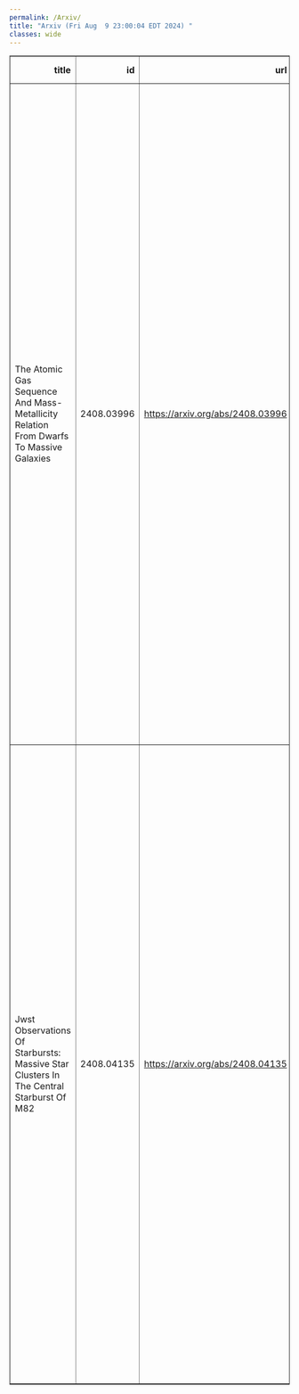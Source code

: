 ```yaml
---
permalink: /Arxiv/
title: "Arxiv (Fri Aug  9 23:00:04 EDT 2024) "
classes: wide
---
```

<table border="1" class="dataframe">
  <thead>
    <tr style="text-align: right;">
      <th>title</th>
      <th>id</th>
      <th>url</th>
      <th>authors</th>
      <th>Local Authors</th>
    </tr>
  </thead>
  <tbody>
    <tr>
      <td>The Atomic Gas Sequence And Mass-Metallicity Relation From Dwarfs To   Massive Galaxies</td>
      <td>2408.03996</td>
      <td><a href="https://arxiv.org/abs/2408.03996" target="_blank">https://arxiv.org/abs/2408.03996</a></td>
      <td>D. Scholte, A. Saintonge, J. Moustakas, B. Catinella, H. Zou, B. Dey, J. Aguilar, S. Ahlen, A. Anand, R. Blum, D. Brooks, C. Circosta, T. Claybaugh, A. De La Macorra, P. Doel, A. Font-Ribera, P. U. Förster, J. E. Forero-Romero, E. Gaztañaga, S. Gontcho A Gontcho, S. Juneau, R. Kehoe, T. Kisner, S. E. Koposov, A. Kremin, A. Lambert, M. Landriau, C. Maraston, P. Martini, A. Meisner, A. S. Mighty, R. Miquel, A. D. Myers, J. Nie, C. Poppett, F. Prada, M. Rezaie, G. Rossi, E. Sanchez, M. Schubnell, J. Silber, D. Sprayberry, M. Siudek, F. Speranza, G. Tarlé, B. A. Weaver</td>
      <td>Paul Martini</td>
    </tr>
    <tr>
      <td>Jwst Observations Of Starbursts: Massive Star Clusters In The Central   Starburst Of M82</td>
      <td>2408.04135</td>
      <td><a href="https://arxiv.org/abs/2408.04135" target="_blank">https://arxiv.org/abs/2408.04135</a></td>
      <td>Rebecca C. Levy, Alberto D. Bolatto, Divakara Mayya, Bolivia Cuevas-Otahola, Elizabeth Tarantino, Martha L. Boyer, Leindert A. Boogaard, Torsten Böker, Serena A. Cronin, Daniel A. Dale, Keaton Donaghue, Kimberly L. Emig, Deanne B. Fisher, Simon C. O. Glover, Rodrigo Herrera-Camus, María J. Jiménez-Donaire, Ralf S. Klessen, Laura Lenkić, Adam K. Leroy, Ilse De Looze, David S. Meier, Elisabeth A. C. Mills, Juergen Ott, Mónica Relaño, Sylvain Veilleux, Vicente Villanueva, Fabian Walter, Paul P. Van Der Werf</td>
      <td>Adam Leroy</td>
    </tr>
  </tbody>
</table>